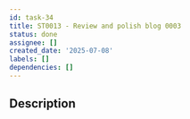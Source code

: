 ```yaml
---
id: task-34
title: ST0013 - Review and polish blog 0003
status: done
assignee: []
created_date: '2025-07-08'
labels: []
dependencies: []
---
```


## Description
